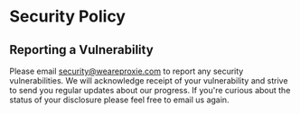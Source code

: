 # Security Policy

## Reporting a Vulnerability

Please email security@weareproxie.com to report any security vulnerabilities. We will acknowledge receipt of your vulnerability and strive to send you regular updates about our progress. If you're curious about the status of your disclosure please feel free to email us again.
